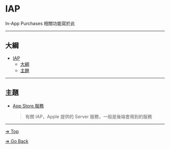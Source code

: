 # IAP

In-App Purchases 相關功能寫於此

---

## 大綱

- [IAP](#iap)
  - [大綱](#大綱)
  - [主題](#主題)

---

## 主題

- [App Store 服務](./AppStoreService/README.md)

  > 有關 IAP，Apple 提供的 Server 服務，一般是後端會用到的服務

---

[=> Top](#iap)

[=> Go Back](../README.md)
